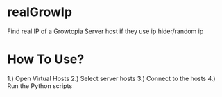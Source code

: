 # realGrowIp
 Find real IP of a Growtopia Server host if they use ip hider/random ip

# How To Use?
1.) Open Virtual Hosts
2.) Select server hosts
3.) Connect to the hosts
4.) Run the Python scripts